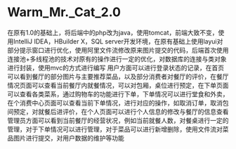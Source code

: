 # Warm_Mr._Cat_2.0
在原有1.0的基础上，将后端中的php改为java，使用tomcat，前端大致不变，使用IntelliJ IDEA，HBuilder X，SQL server开发环境，在原有基础上使用layui对部分提示窗口进行优化，使用阿里文件流修改原来图片提交的代码，后端首次使用连接池+多线程池的技术对原有的操作进行一定的优化，对数据库的连接与类对象进行封装，使用mvc的方式进行编写
用户方面可以进行登录状态的记录，在首页可以看到餐厅的部分图片与主要推荐菜品，以及部分消费者对餐厅的评价，在餐厅情况页面可以查看当前餐厅内就餐情况，可以对包厢，桌位进行预定，在下单页面可以查看各类菜系，通过购物车的功能进行下单，下单情况可以进行堂食和外卖，在个消费中心页面可以查看当前下单情况，进行对应的操作，如取消订单，取消包间预定，对就餐后进评价，在个人页面可以进行个人信息的修改与餐厅的信息查看
管理员方面可以看到当前餐厅的经营状况，例如当前就餐人数，对餐桌进行一定的管理，对于下单情况可以进行管理，对于菜品可以进行新增删除，使用文件流对菜品图片进行提交，对用户数据的维护等功能

